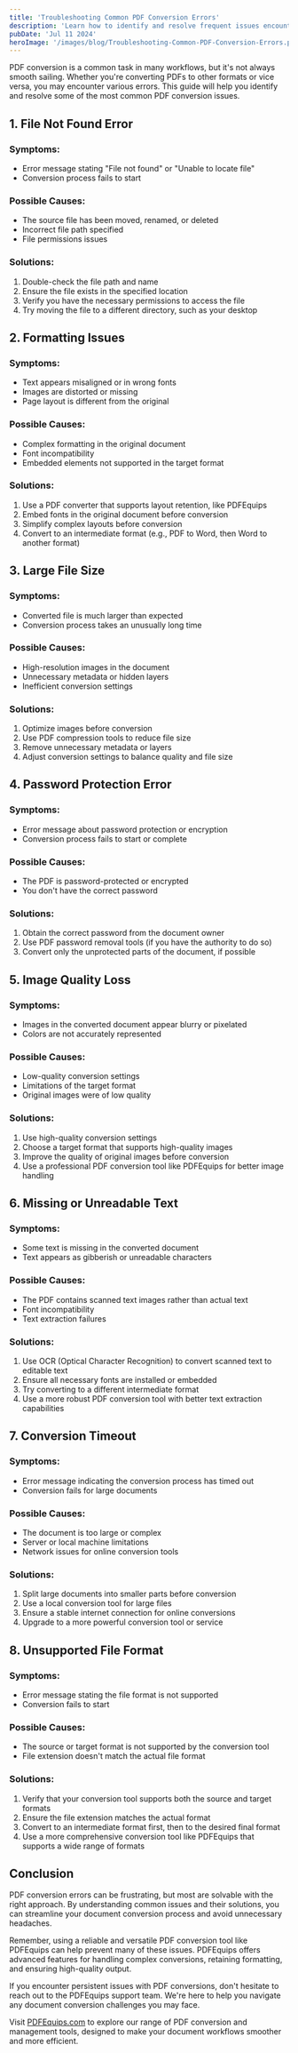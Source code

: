 ```yaml
---
title: 'Troubleshooting Common PDF Conversion Errors'
description: 'Learn how to identify and resolve frequent issues encountered during PDF conversion processes'
pubDate: 'Jul 11 2024'
heroImage: '/images/blog/Troubleshooting-Common-PDF-Conversion-Errors.png'
---
```


PDF conversion is a common task in many workflows, but it's not always smooth sailing. Whether you're converting PDFs to other formats or vice versa, you may encounter various errors. This guide will help you identify and resolve some of the most common PDF conversion issues.

## 1. File Not Found Error

### Symptoms:
- Error message stating "File not found" or "Unable to locate file"
- Conversion process fails to start

### Possible Causes:
- The source file has been moved, renamed, or deleted
- Incorrect file path specified
- File permissions issues

### Solutions:
1. Double-check the file path and name
2. Ensure the file exists in the specified location
3. Verify you have the necessary permissions to access the file
4. Try moving the file to a different directory, such as your desktop

## 2. Formatting Issues

### Symptoms:
- Text appears misaligned or in wrong fonts
- Images are distorted or missing
- Page layout is different from the original

### Possible Causes:
- Complex formatting in the original document
- Font incompatibility
- Embedded elements not supported in the target format

### Solutions:
1. Use a PDF converter that supports layout retention, like PDFEquips
2. Embed fonts in the original document before conversion
3. Simplify complex layouts before conversion
4. Convert to an intermediate format (e.g., PDF to Word, then Word to another format)

## 3. Large File Size

### Symptoms:
- Converted file is much larger than expected
- Conversion process takes an unusually long time

### Possible Causes:
- High-resolution images in the document
- Unnecessary metadata or hidden layers
- Inefficient conversion settings

### Solutions:
1. Optimize images before conversion
2. Use PDF compression tools to reduce file size
3. Remove unnecessary metadata or layers
4. Adjust conversion settings to balance quality and file size

## 4. Password Protection Error

### Symptoms:
- Error message about password protection or encryption
- Conversion process fails to start or complete

### Possible Causes:
- The PDF is password-protected or encrypted
- You don't have the correct password

### Solutions:
1. Obtain the correct password from the document owner
2. Use PDF password removal tools (if you have the authority to do so)
3. Convert only the unprotected parts of the document, if possible

## 5. Image Quality Loss

### Symptoms:
- Images in the converted document appear blurry or pixelated
- Colors are not accurately represented

### Possible Causes:
- Low-quality conversion settings
- Limitations of the target format
- Original images were of low quality

### Solutions:
1. Use high-quality conversion settings
2. Choose a target format that supports high-quality images
3. Improve the quality of original images before conversion
4. Use a professional PDF conversion tool like PDFEquips for better image handling

## 6. Missing or Unreadable Text

### Symptoms:
- Some text is missing in the converted document
- Text appears as gibberish or unreadable characters

### Possible Causes:
- The PDF contains scanned text images rather than actual text
- Font incompatibility
- Text extraction failures

### Solutions:
1. Use OCR (Optical Character Recognition) to convert scanned text to editable text
2. Ensure all necessary fonts are installed or embedded
3. Try converting to a different intermediate format
4. Use a more robust PDF conversion tool with better text extraction capabilities

## 7. Conversion Timeout

### Symptoms:
- Error message indicating the conversion process has timed out
- Conversion fails for large documents

### Possible Causes:
- The document is too large or complex
- Server or local machine limitations
- Network issues for online conversion tools

### Solutions:
1. Split large documents into smaller parts before conversion
2. Use a local conversion tool for large files
3. Ensure a stable internet connection for online conversions
4. Upgrade to a more powerful conversion tool or service

## 8. Unsupported File Format

### Symptoms:
- Error message stating the file format is not supported
- Conversion fails to start

### Possible Causes:
- The source or target format is not supported by the conversion tool
- File extension doesn't match the actual file format

### Solutions:
1. Verify that your conversion tool supports both the source and target formats
2. Ensure the file extension matches the actual format
3. Convert to an intermediate format first, then to the desired final format
4. Use a more comprehensive conversion tool like PDFEquips that supports a wide range of formats

## Conclusion

PDF conversion errors can be frustrating, but most are solvable with the right approach. By understanding common issues and their solutions, you can streamline your document conversion process and avoid unnecessary headaches.

Remember, using a reliable and versatile PDF conversion tool like PDFEquips can help prevent many of these issues. PDFEquips offers advanced features for handling complex conversions, retaining formatting, and ensuring high-quality output.

If you encounter persistent issues with PDF conversions, don't hesitate to reach out to the PDFEquips support team. We're here to help you navigate any document conversion challenges you may face.

Visit [PDFEquips.com](https://www.pdfequips.com) to explore our range of PDF conversion and management tools, designed to make your document workflows smoother and more efficient.